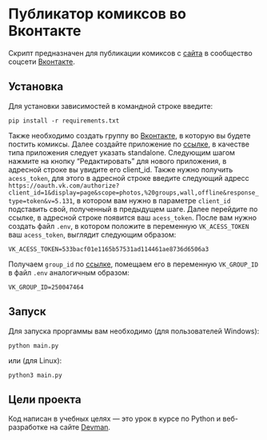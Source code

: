 # Публикатор комиксов во Вконтакте

Скрипт предназначен для публикации комиксов с [сайта](https://xkcd.com/) в сообщество соцсети [Вконтакте](https://vk.com).


## Установка

Для установки зависимостей в командной строке введите:

```
pip install -r requirements.txt
```
Также необходимо создать группу во [Вконтакте](https://vk.com), в которую вы будете постить комиксы. Далее создайте приложение по [ссылке](https://dev.vk.com/), в качестве типа приложения следует указать standalone. 
Cледующим шагом нажмите на кнопку “Редактировать” для нового приложения, в адресной строке вы увидите его client_id. 
Также нужно получить `acess_token`, для этого в адресной строке введите следующий адресс `https://oauth.vk.com/authorize?client_id=1&display=page&scope=photos,%20groups,wall,offline&response_type=token&v=5.131`, в котором вам нужно в параметре `client_id` подставить свой, полученный в предыдущем шаге. Далее перейдите по ссылке, в адресной строке появится ваш `acess_token`. 
После вам нужно создать файл `.env`, в котором положите в переменную `VK_ACESS_TOKEN` ваш `acess_token`, выглядит следующим образом:

```
VK_ACESS_TOKEN=533bacf01e1165b57531ad114461ae8736d6506a3
``` 
Получаем `group_id` по [ссылке](https://regvk.com/id/), помещаем его в переменную `VK_GROUP_ID` в файл `.env` аналогичным образом:
```
VK_GROUP_ID=250047464
``` 

## Запуск

Для запуска проргаммы вам необходимо (для пользователей Windows):
```
python main.py
``` 
или (для Linux):
```
python3 main.py
```

## Цели проекта

Код написан в учебных целях — это урок в курсе по Python и веб-разработке на сайте [Devman](https://dvmn.org).